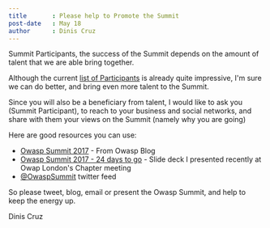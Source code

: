 ```yaml
---
title       : Please help to Promote the Summit
post-date   : May 18
author      : Dinis Cruz
---
```


Summit Participants, the success of the Summit depends on the amount of talent that we are able bring together.

Although the current [list of Participants](http://owaspsummit.org/website/participants.html) is already quite impressive, I'm sure we can do better, and bring even more talent to the Summit.

Since you will also be a beneficiary from talent, I would like to ask you (Summit Participant), to reach to your business and social networks, and share with them your views on the Summit (namely why you are going)

Here are good resources you can use:

 - [Owasp Summit 2017](https://owasp.blogspot.co.uk) - From Owasp Blog
 - [Owasp Summit 2017 - 24 days to go](https://www.slideshare.net/DinisCruz/owasp-summit-2017-24-days-to-go) - Slide deck I presented recently at Owap London's Chapter meeting
 - [@OwaspSummit](https://twitter.com/owaspsummit) twitter feed

So please tweet, blog, email or present the Owasp Summit, and help to keep the energy up.

Dinis Cruz
